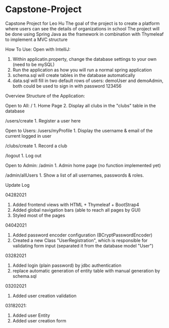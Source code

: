 # Capstone-Project
Capstone Project for Leo Hu
The goal of the project is to create a platform where users can see the details of organizations in school
The project will be done using Spring Java as the framework in combination with Thymeleaf to implement a MVC structure

How To Use:
Open with IntelliJ:
  1. Within applicatin.property, change the database settings to your own (need to be mySQL)
  2. Run the application as how you will run a normal spring application
  3. schema.sql will create tables in the database automatically
  4. data.sql will fill in two default rows of users: demoUser and demoAdmin, both could be used to sign in with password 123456

Overview Structure of the Application:

  Open to All:
  /
    1. Home Page
    2. Display all clubs in the "clubs" table in the database
    
  /users/create
    1. Register a user here

  Open to Users:
  /users/myProfile
    1. Display the username & email of the current logged in user

  /clubs/create
    1. Record a club

  /logout
    1. Log out

  Open to Admin:
  /admin
    1. Admin home page (no function implemented yet)

  /admin/allUsers
    1. Show a list of all usernames, passwords & roles.

Update Log

04282021
1. Added frontend views with HTML + Thymeleaf + BootStrap4
2. Added global navigation bars (able to reach all pages by GUI)
3. Styled most of the pages

04042021
1. Added password encoder configuration (BCryptPasswordEncoder)
2. Created a new Class "UserRegistration", which is responsible for validating form input (separated it from the database model "User")

03282021
1. Added login (plain password) by jdbc authentication
2. replace automatic generation of entity table with manual generation by schema.sql

03202021
1. Added user creation validation

03182021:
1. Added user Entity
2. Added user creation form
